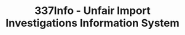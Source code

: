 ---
layout: default
bigquery: https://console.cloud.google.com/bigquery?p=patents-public-data&d=usitc_investigations&page=dataset&project=sheets-management-319211
citation: US International Trade Commission 337Info Unfair Import Investigations Information
  System
contributors: US International Trade Comission
cost: None
description: US International Trade Commission 337Info Unfair Import Investigations
  Information System contains data on investigations done under Section 337. Section
  337 declares the infringement of certain statutory intellectual property rights
  and other forms of unfair competition in import trade to be unlawful practices.
  Most Section 337 investigations involve allegations of patent or registered trademark
  infringement.
documentation: FAQ and tutorial available on the site
last_edit: Mon, 04 Apr 2022 19:10:40 GMT
location: https://pubapps2.usitc.gov/337external/
maintained_by: US International Trade Comission
schema_fields: '[''investigationType'', ''finalDetViolation'', ''targetDate'', ''publication_number'',
  ''gcAttorney'', ''teoReliefGranted'', ''id'', ''internalRemand'', ''dateOfPublicationFrNotice'',
  ''issueDateOtherNonFinal'', ''title'', ''trademarkNumbers'', ''complainant'', ''patentNumber'',
  ''copyrightNumbers'', ''markmanHearing'', ''invUnfairAct'', ''aljAssigned'', ''respondent'',
  ''endDateMarkmanHearing'', ''finalIdOnViolationDue'', ''finalIdOnViolationIssue'',
  ''lastUpdated'', ''actualEndDateEvidHear'', ''teoIdIssueDate'', ''currentStatus'',
  ''investigationNo'', ''startDateMarkmanHearing'', ''dateComplaintFiled'', ''scheduledStartDateEvidHear'',
  ''docketNo'', ''currentActiveALJ'', ''cafcAppeals'', ''finalDetNoViolation'', ''dateCreated'',
  ''htsNumbers'', ''investigationTermDate'', ''teoIdDueDate'', ''teoProceedingInvolved'',
  ''scheduledEndDateEvidHear'', ''ouiiParticipation'', ''reportingRequirements'',
  ''ouiiAttorney'', ''actualStartDateEvidHear'', ''patentNumbers'']'
shortname: unfair_import_investigations
tags:
- import
- legal
- trade
timeframe: 2008-2021 (prior to 2008 downloadable as a JSON file)
title: 337Info - Unfair Import Investigations Information System
uuid: 2721f5ec-e599-4890-9265-9706719fc71e
---
